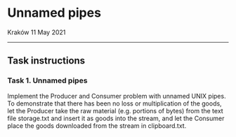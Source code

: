 # Unnamed pipes

Kraków 11 May 2021

---

## Task instructions

### Task 1. Unnamed pipes

Implement the Producer and Consumer problem with unnamed UNIX pipes. To demonstrate that there has been no loss or multiplication of the goods, let the Producer take the raw material (e.g. portions of bytes) from the text file storage.txt and insert it as goods into the stream, and let the Consumer place the goods downloaded from the stream in clipboard.txt.
